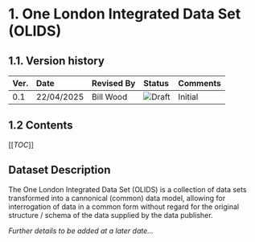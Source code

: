 # 1. One London Integrated Data Set (OLIDS)

## 1.1. Version history

| **Ver.** | **Date**    | **Revised By**  | **Status**    | **Comments**         |
| :------- | :---------- | :-------------- | :------------ | :------------------- |
| 0.1      | 22/04/2025  | Bill Wood | ![Draft](https://img.shields.io/badge/Status-Draft-yellow) | Initial |

## 1.2 Contents

[[_TOC_]]

## Dataset Description

The One London Integrated Data Set (OLIDS) is a collection of data sets transformed into a cannonical (common) data model, allowing for interrogation of data in a common form without regard for the original structure / schema of the data supplied by the data publisher.

_Further details to be added at a later date..._
